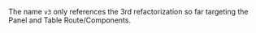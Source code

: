 The name `v3` only references the 3rd refactorization so far targeting the Panel and Table Route/Components.